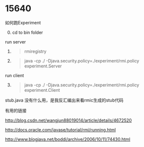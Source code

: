 15640 
=====
如何跑Experiment

0. cd to bin folder

run server

1. > rmiregistry


2. > java -cp ./ -Djava.security.policy=./experiment/rmi.policy experiment.Server

run client

3. > java -cp ./ -Djava.security.policy=./experiment/rmi.policy experiment.Client


stub.java 没有什么用，是我反汇编出来看rmic生成的stub代码


有用的链接

http://blog.csdn.net/wangjun88019014/article/details/4672520

http://docs.oracle.com/javase/tutorial/rmi/running.html

http://www.blogjava.net/boddi/archive/2006/10/11/74430.html

